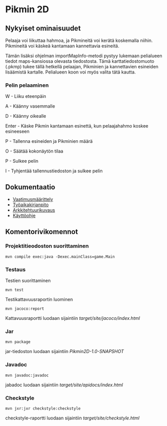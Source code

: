 # Pikmin 2D

## Nykyiset ominaisuudet

Pelaaja voi liikuttaa hahmoa, ja Pikmineitä voi kerätä koskemalla niihin. Pikmineitä voi käskeä kantamaan kannettavia esineitä.

Tämän lisäksi ohjelman importMapInfo-metodi pystyy lukemaan pelialueen tiedot maps-kansiossa olevasta tiedostosta. Tämä karttatiedostomuoto (.pkmp) tukee tällä hetkellä pelaajan, Pikminien ja kannettavien esineiden lisäämistä kartalle. Pelialueen koon voi myös valita tätä kautta.

### Pelin pelaaminen

W - Liiku eteenpäin

A - Käänny vasemmalle

D - Käänny oikealle

Enter - Käske Pikmin kantamaan esinettä, kun pelaajahahmo koskee esineeseen

P - Tallenna esineiden ja Pikminien määrä

O - Säätää kokonäytön tilaa

P - Sulkee pelin

I - Tyhjentää tallennustiedoston ja sulkee pelin

## Dokumentaatio

* [Vaatimusmäärittely](https://github.com/JustAGoldeneye/ot-harjoitustyo/blob/master/Documentation/Vaatimusmaarittely.md)
* [Työaikakirjanpito](https://github.com/JustAGoldeneye/ot-harjoitustyo/blob/master/Documentation/Tyoaikakirjanpito.md)
* [Arkkitehtuurikuvaus](https://github.com/JustAGoldeneye/ot-harjoitustyo/blob/master/Documentation/arkkitehtuuri.md)
* [Käyttöohje](https://github.com/JustAGoldeneye/ot-harjoitustyo/blob/master/Documentation/Kayttoohje.md)

## Komentorivikomennot

### Projektitieodoston suorittaminen

`mvn compile exec:java -Dexec.mainClass=game.Main`

### Testaus

Testien suorittaminen

`mvn test`

Testikattavuusraportin luominen

`mvn jacoco:report`

Kattavuusraportti luodaan sijaintiin *target/site/jacoco/index.html*

### Jar

`mvn package`

jar-tiedoston luodaan sijaintiin *Pikmin2D-1.0-SNAPSHOT*

### Javadoc

`mvn javadoc:javadoc`

jabadoc luodaan sijaintiin *target/site/apidocs/index.html*

### Checkstyle

`mvn jxr:jxr checkstyle:checkstyle`

checkstyle-raportti luodaan sijaintiin *target/site/checkstyle.html*